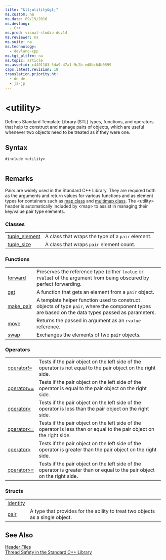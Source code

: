 ```yaml
---
title: "&lt;utility&gt;"
ms.custom: na
ms.date: 09/19/2016
ms.devlang: 
  - C++
ms.prod: visual-studio-dev14
ms.reviewer: na
ms.suite: na
ms.technology: 
  - devlang-cpp
ms.tgt_pltfrm: na
ms.topic: article
ms.assetid: c4491103-5da9-47a1-9c2b-ed8bc64b0599
caps.latest.revision: 18
translation.priority.ht: 
  - de-de
  - ja-jp
---
```

# &lt;utility&gt;
Defines Standard Template Library (STL) types, functions, and operators that help to construct and manage pairs of objects, which are useful whenever two objects need to be treated as if they were one.  
  
## Syntax  
  
```  
#include <utility>  
  
```  
  
## Remarks  
 Pairs are widely used in the Standard C++ Library. They are required both as the arguments and return values for various functions and as element types for containers such as [map class](../vs140/map-Class.md) and [multimap class](../vs140/multimap-Class.md). The <utility\> header is automatically included by <map\> to assist in managing their key/value pair type elements.  
  
### Classes  
  
|||  
|-|-|  
|[tuple_element](../vs140/tuple_element-Class--utility-.md)|A class that wraps the type of a `pair` element.|  
|[tuple_size](../vs140/tuple_size-Class--utility-.md)|A class that wraps `pair` element count.|  
  
### Functions  
  
|||  
|-|-|  
|[forward](../vs140/-utility--functions.md#forward)|Preserves the reference type (either `lvalue` or `rvalue`) of the argument from being obscured by perfect forwarding.|  
|[get](../vs140/-utility--functions.md#get_function__lt_utility_gt_)|A function that gets an element from a `pair` object.|  
|[make_pair](../vs140/-utility--functions.md#make_pair)|A template helper function used to construct objects of type `pair`, where the component types are based on the data types passed as parameters.|  
|[move](../vs140/-utility--functions.md#move)|Returns the passed in argument as an `rvalue` reference.|  
|[swap](../vs140/-utility--functions.md#swap)|Exchanges the elements of two `pair` objects.|  
  
### Operators  
  
|||  
|-|-|  
|[operator!=](../vs140/-utility--operators.md#operator_neq)|Tests if the pair object on the left side of the operator is not equal to the pair object on the right side.|  
|[operator==](../vs140/-utility--operators.md#operator_eq_eq)|Tests if the pair object on the left side of the operator is equal to the pair object on the right side.|  
|[operator<](../vs140/-utility--operators.md#operator_lt_)|Tests if the pair object on the left side of the operator is less than the pair object on the right side.|  
|[operator<=](../vs140/-utility--operators.md#operator_lt__eq)|Tests if the pair object on the left side of the operator is less than or equal to the pair object on the right side.|  
|[operator>](../vs140/-utility--operators.md#operator_gt_)|Tests if the pair object on the left side of the operator is greater than the pair object on the right side.|  
|[operator>=](../vs140/-utility--operators.md#operator_gt__eq)|Tests if the pair object on the left side of the operator is greater than or equal to the pair object on the right side.|  
  
### Structs  
  
|||  
|-|-|  
|[identity](../vs140/identity-Structure.md)||  
|[pair](../vs140/pair-Structure.md)|A type that provides for the ability to treat two objects as a single object.|  
  
## See Also  
 [Header Files](../vs140/C---Standard-Library-Header-Files.md)   
 [Thread Safety in the Standard C++ Library](../vs140/Thread-Safety-in-the-C---Standard-Library.md)